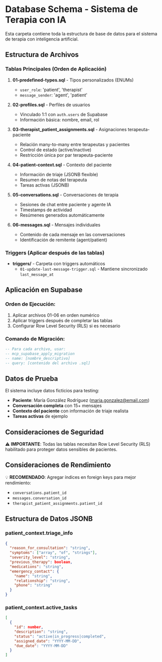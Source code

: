 # Database Schema - Sistema de Terapia con IA

Esta carpeta contiene toda la estructura de base de datos para el sistema de terapia con inteligencia artificial.

## Estructura de Archivos

### Tablas Principales (Orden de Aplicación)

1. **01-predefined-types.sql** - Tipos personalizados (ENUMs)
   - `user_role`: 'patient', 'therapist'
   - `message_sender`: 'agent', 'patient'

2. **02-profiles.sql** - Perfiles de usuarios
   - Vinculado 1:1 con `auth.users` de Supabase
   - Información básica: nombre, email, rol

3. **03-therapist_patient_assignments.sql** - Asignaciones terapeuta-paciente
   - Relación many-to-many entre terapeutas y pacientes
   - Control de estado (active/inactive)
   - Restricción única por par terapeuta-paciente

4. **04-patient-context.sql** - Contexto del paciente
   - Información de triaje (JSONB flexible)
   - Resumen de notas del terapeuta
   - Tareas activas (JSONB)

5. **05-conversations.sql** - Conversaciones de terapia
   - Sesiones de chat entre paciente y agente IA
   - Timestamps de actividad
   - Resúmenes generados automáticamente

6. **06-messages.sql** - Mensajes individuales
   - Contenido de cada mensaje en las conversaciones
   - Identificación de remitente (agent/patient)

### Triggers (Aplicar después de las tablas)

- **triggers/** - Carpeta con triggers automáticos
  - `01-update-last-message-trigger.sql` - Mantiene sincronizado `last_message_at`

## Aplicación en Supabase

### Orden de Ejecución:
1. Aplicar archivos 01-06 en orden numérico
2. Aplicar triggers después de completar las tablas
3. Configurar Row Level Security (RLS) si es necesario

### Comando de Migración:
```sql
-- Para cada archivo, usar:
-- mcp_supabase_apply_migration
-- name: [nombre_descriptivo]
-- query: [contenido del archivo .sql]
```

## Datos de Prueba

El sistema incluye datos ficticios para testing:
- **Paciente**: María González Rodríguez (maria.gonzalez@email.com)
- **Conversación completa** con 15+ mensajes
- **Contexto del paciente** con información de triaje realista
- **Tareas activas** de ejemplo

## Consideraciones de Seguridad

⚠️ **IMPORTANTE**: Todas las tablas necesitan Row Level Security (RLS) habilitado para proteger datos sensibles de pacientes.

## Consideraciones de Rendimiento

💡 **RECOMENDADO**: Agregar índices en foreign keys para mejor rendimiento:
- `conversations.patient_id`
- `messages.conversation_id`
- `therapist_patient_assignments.patient_id`

## Estructura de Datos JSONB

### patient_context.triage_info
```json
{
  "reason_for_consultation": "string",
  "symptoms": ["array", "of", "strings"],
  "severity_level": "string",
  "previous_therapy": boolean,
  "medications": "string",
  "emergency_contact": {
    "name": "string",
    "relationship": "string", 
    "phone": "string"
  }
}
```

### patient_context.active_tasks
```json
[
  {
    "id": number,
    "description": "string",
    "status": "active|in_progress|completed",
    "assigned_date": "YYYY-MM-DD",
    "due_date": "YYYY-MM-DD"
  }
]
```
